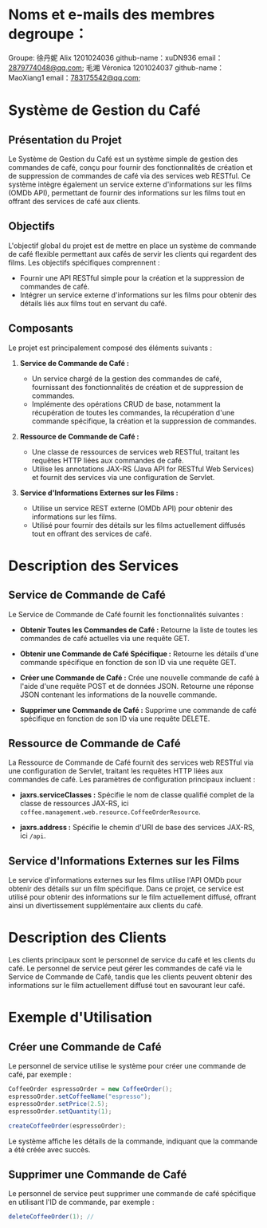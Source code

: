 # Noms et e-mails des membres degroupe：
 Groupe: 徐丹妮 Alix      1201024036   github-name：xuDN936    email：2879774048@qq.com; 
         毛湘   Véronica  1201024037   github-name：MaoXiang1  email：783175542@qq.com;


# Système de Gestion du Café

## Présentation du Projet

Le Système de Gestion du Café est un système simple de gestion des commandes de café, conçu pour fournir des fonctionnalités de création et de suppression de commandes de café via des services web RESTful. Ce système intègre également un service externe d'informations sur les films (OMDb API), permettant de fournir des informations sur les films tout en offrant des services de café aux clients.

## Objectifs

L'objectif global du projet est de mettre en place un système de commande de café flexible permettant aux cafés de servir les clients qui regardent des films. Les objectifs spécifiques comprennent :

- Fournir une API RESTful simple pour la création et la suppression de commandes de café.
- Intégrer un service externe d'informations sur les films pour obtenir des détails liés aux films tout en servant du café.

## Composants

Le projet est principalement composé des éléments suivants :

1. **Service de Commande de Café :**
   - Un service chargé de la gestion des commandes de café, fournissant des fonctionnalités de création et de suppression de commandes.
   - Implémente des opérations CRUD de base, notamment la récupération de toutes les commandes, la récupération d'une commande spécifique, la création et la suppression de commandes.

2. **Ressource de Commande de Café :**
   - Une classe de ressources de services web RESTful, traitant les requêtes HTTP liées aux commandes de café.
   - Utilise les annotations JAX-RS (Java API for RESTful Web Services) et fournit des services via une configuration de Servlet.

3. **Service d'Informations Externes sur les Films :**
   - Utilise un service REST externe (OMDb API) pour obtenir des informations sur les films.
   - Utilisé pour fournir des détails sur les films actuellement diffusés tout en offrant des services de café.

# Description des Services

## Service de Commande de Café

Le Service de Commande de Café fournit les fonctionnalités suivantes :

- **Obtenir Toutes les Commandes de Café :** Retourne la liste de toutes les commandes de café actuelles via une requête GET.

- **Obtenir une Commande de Café Spécifique :** Retourne les détails d'une commande spécifique en fonction de son ID via une requête GET.

- **Créer une Commande de Café :** Crée une nouvelle commande de café à l'aide d'une requête POST et de données JSON. Retourne une réponse JSON contenant les informations de la nouvelle commande.

- **Supprimer une Commande de Café :** Supprime une commande de café spécifique en fonction de son ID via une requête DELETE.

## Ressource de Commande de Café

La Ressource de Commande de Café fournit des services web RESTful via une configuration de Servlet, traitant les requêtes HTTP liées aux commandes de café. Les paramètres de configuration principaux incluent :

- **jaxrs.serviceClasses :** Spécifie le nom de classe qualifié complet de la classe de ressources JAX-RS, ici `coffee.management.web.resource.CoffeeOrderResource`.

- **jaxrs.address :** Spécifie le chemin d'URI de base des services JAX-RS, ici `/api`.

## Service d'Informations Externes sur les Films

Le service d'informations externes sur les films utilise l'API OMDb pour obtenir des détails sur un film spécifique. Dans ce projet, ce service est utilisé pour obtenir des informations sur le film actuellement diffusé, offrant ainsi un divertissement supplémentaire aux clients du café.

# Description des Clients

Les clients principaux sont le personnel de service du café et les clients du café. Le personnel de service peut gérer les commandes de café via le Service de Commande de Café, tandis que les clients peuvent obtenir des informations sur le film actuellement diffusé tout en savourant leur café.

# Exemple d'Utilisation

## Créer une Commande de Café

Le personnel de service utilise le système pour créer une commande de café, par exemple :

```java
CoffeeOrder espressoOrder = new CoffeeOrder();
espressoOrder.setCoffeeName("espresso");
espressoOrder.setPrice(2.5);
espressoOrder.setQuantity(1);

createCoffeeOrder(espressoOrder);
```

Le système affiche les détails de la commande, indiquant que la commande a été créée avec succès.

## Supprimer une Commande de Café

Le personnel de service peut supprimer une commande de café spécifique en utilisant l'ID de commande, par exemple :

```java
deleteCoffeeOrder(1); //
```
